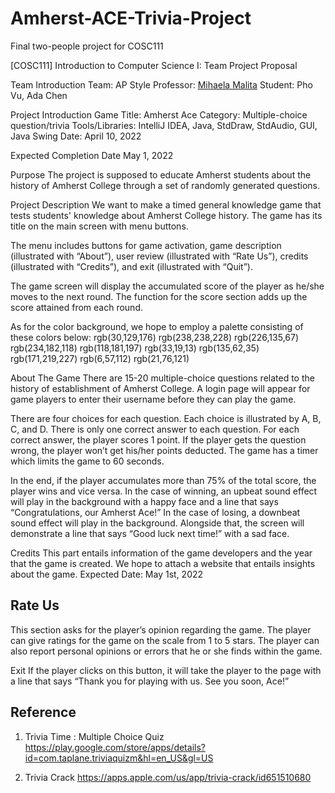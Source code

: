 # Amherst-ACE-Trivia-Project
Final two-people project for COSC111

[COSC111] Introduction to Computer Science I: Team Project Proposal

Team Introduction
Team: AP Style
Professor: [Mihaela Malita](https://mmalita.people.amherst.edu)
Student: Pho Vu, Ada Chen

Project Introduction
Game Title: Amherst Ace
Category: Multiple-choice question/trivia
Tools/Libraries: IntelliJ IDEA, Java, StdDraw, StdAudio, GUI, Java Swing
Date: April 10, 2022

Expected Completion Date
May 1, 2022

Purpose
The project is supposed to educate Amherst students about the history of Amherst College through a set of randomly generated questions.

Project Description
We want to make a timed general knowledge game that tests students' knowledge about Amherst College history. The game has its title on the main screen with menu buttons. 

The menu includes buttons for game activation, game description (illustrated with “About”), user review (illustrated with “Rate Us”), credits (illustrated with “Credits”), and exit (illustrated with “Quit”).

The game screen will display the accumulated score of the player as he/she moves to the next round. The function for the score section adds up the score attained from each round.

As for the color background, we hope to employ a palette consisting of these colors below:
rgb(30,129,176)
rgb(238,238,228)
rgb(226,135,67)
rgb(234,182,118)
rgb(118,181,197)
rgb(33,19,13)
rgb(135,62,35)
rgb(171,219,227)
rgb(6,57,112)
rgb(21,76,121)

About The Game
There are 15-20 multiple-choice questions related to the history of establishment of Amherst College. A login page will appear for game players to enter their username before they can play the game.

There are four choices for each question. Each choice is illustrated by A, B, C, and D. There is only one correct answer to each question. For each correct answer, the player scores 1 point. If the player gets the question wrong, the player won’t get his/her points deducted. The game has a timer which limits the game to 60 seconds. 

In the end, if the player accumulates more than 75% of the total score, the player wins and vice versa. In the case of winning, an upbeat sound effect will play in the background with a happy face and a line that says “Congratulations, our Amherst Ace!” In the case of losing, a downbeat sound effect will play in the background. Alongside that, the screen will demonstrate a line that says “Good luck next time!” with a sad face.

Credits
This part entails information of the game developers and the year that the game is created.
We hope to attach a website that entails insights about the game.
Expected Date: May 1st, 2022

## Rate Us
This section asks for the player’s opinion regarding the game. The player can give ratings for the game on the scale from 1 to 5 stars. The player can also report personal opinions or errors that he or she finds within the game.

Exit
If the player clicks on this button, it will take the player to the page with a line that says “Thank you for playing with us. See you soon, Ace!”

## Reference

1)  Trivia Time : Multiple Choice Quiz 
https://play.google.com/store/apps/details?id=com.taplane.triviaquizm&hl=en_US&gl=US

2) Trivia Crack
https://apps.apple.com/us/app/trivia-crack/id651510680
